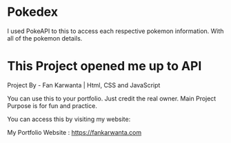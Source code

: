 # Pokedex 

I used PokeAPI to this to access each respective pokemon information. With all of the pokemon details.

# This Project opened me up to API

Project By - Fan Karwanta | Html, CSS and JavaScript


You can use this to your portfolio. Just credit the real owner.
Main Project Purpose is for fun and practice.

You can access this by visiting my website: 

My Portfolio Website : https://fankarwanta.com

